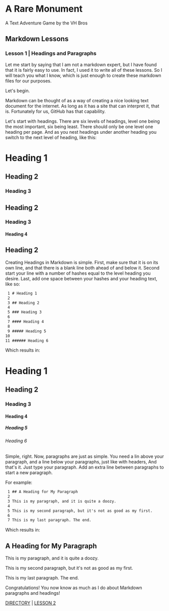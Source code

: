 # A Rare Monument

A Text Adventure Game by the VH Bros

## Markdown Lessons

### Lesson 1 | Headings and Paragraphs

Let me start by saying that I am not a markdown expert, but I have found that it is fairly easy to use. In fact, I used it to write all of these lessons. So I will teach you what I know, which is just enough to create these markdown files for our purposes.

Let's begin.

Markdown can be thought of as a way of creating a nice looking text document for the internet. As long as it has a site that can interpret it, that is. Fortunately for us, GitHub has that capability.

Let's start with headings. There are six levels of headings, level one being the most important, six being least. There should only be one level one heading per page. And as you nest headings under another heading you switch to the next level of heading, like this:

# Heading 1

## Heading 2

### Heading 3

## Heading 2

### Heading 3

#### Heading 4

## Heading 2

Creating Headings in Markdown is simple. First, make sure that it is on its own line, and that there is a blank line both ahead of and below it. Second start your line with a number of hashes equal to the level heading you desire. Last, add one space between your hashes and your heading text, like so:

```md
 1 # Heading 1
 2
 3 ## Heading 2
 4
 5 ### Heading 3
 6
 7 #### Heading 4
 8 
 9 ##### Heading 5
10
11 ###### Heading 6
```
Which results in:

# Heading 1

## Heading 2

### Heading 3

#### Heading 4

##### Heading 5

###### Heading 6

Simple, right. Now, paragraphs are just as simple. You need a lin above your paragraph, and a line below your paragraphs, just like with headers, And that's it. Just type your paragraph. Add an extra line between paragraphs to start a new paragraph.

For example:

```md
 1 ## A Heading for My Paragraph
 2
 3 This is my paragraph, and it is quite a doozy.
 4
 5 This is my second paragraph, but it's not as good as my first.
 6
 7 This is my last paragraph. The end.
```

Which results in:

## A Heading for My Paragraph

This is my paragraph, and it is quite a doozy.

This is my second paragraph, but it's not as good as my first.

This is my last paragraph. The end.

Congratulations! You now know as much as I do about Markdown paragraphs and headings!

[DIRECTORY](README.md) | [LESSON 2](02-lesson_two.md)